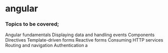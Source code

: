 # angular

### Topics to be covered;

Angular fundamentals
Displaying data and handling events
Components
Directives
Template-driven forms
Reactive forms
Consuming HTTP services
Routing and navigation
Authentication a
